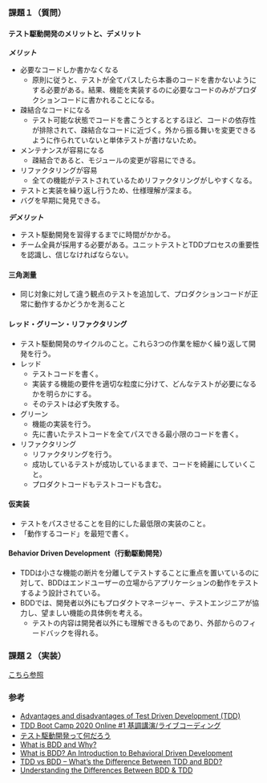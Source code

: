 ### 課題１（質問）
#### テスト駆動開発のメリットと、デメリット
***メリット***
- 必要なコードしか書かなくなる
    - 原則に従うと、テストが全てパスしたら本番のコードを書かないようにする必要がある。結果、機能を実装するのに必要なコードのみがプロダクションコードに書かれることになる。
- 疎結合なコードになる
    - テスト可能な状態でコードを書こうとするとするほど、コードの依存性が排除されて、疎結合なコードに近づく。外から振る舞いを変更できるように作られていないと単体テストが書けないため。
- メンテナンスが容易になる
    - 疎結合であると、モジュールの変更が容易にできる。
- リファクタリングが容易
    - 全ての機能がテストされているためリファクタリングがしやすくなる。
- テストと実装を繰り返し行うため、仕様理解が深まる。
- バグを早期に発見できる。

***デメリット***
- テスト駆動開発を習得するまでに時間がかかる。
- チーム全員が採用する必要がある。ユニットテストとTDDプロセスの重要性を認識し、信じなければならない。


#### 三角測量
- 同じ対象に対して違う観点のテストを追加して、プロダクションコードが正常に動作するかどうかを測ること

#### レッド・グリーン・リファクタリング
- テスト駆動開発のサイクルのこと。これら3つの作業を細かく繰り返して開発を行う。
- レッド
    - テストコードを書く。
    - 実装する機能の要件を適切な粒度に分けて、どんなテストが必要になるかを明らかにする。
    - そのテストは必ず失敗する。
- グリーン
    - 機能の実装を行う。
    - 先に書いたテストコードを全てパスできる最小限のコードを書く。
- リファクタリング
    - リファクタリングを行う。
    - 成功しているテストが成功しているままで、コードを綺麗にしていくこと。
    - プロダクトコードもテストコードも含む。

#### 仮実装
- テストをパスさせることを目的にした最低限の実装のこと。
- 「動作するコード」を最短で書く。

#### Behavior Driven Development（行動駆動開発）
- TDDは小さな機能の断片を分離してテストすることに重点を置いているのに対して、BDDはエンドユーザーの立場からアプリケーションの動作をテストするよう設計されている。
- BDDでは、開発者以外にもプロダクトマネージャー、テストエンジニアが協力し、望ましい機能の具体例を考える。
    - テストの内容は開発者以外にも理解できるものであり、外部からのフィードバックを得れる。

### 課題２（実装）
[こちら参照](https://github.com/yudai64/jestSample/commit/f630605bef6617df1327ed49f4a893ac2b4ba4b5)

### 参考
- [Advantages and disadvantages of Test Driven Development (TDD)](https://www.geeksforgeeks.org/advantages-and-disadvantages-of-test-driven-development-tdd/)
- [TDD Boot Camp 2020 Online #1 基調講演/ライブコーディング](https://www.youtube.com/watch?v=Q-FJ3XmFlT8)
- [テスト駆動開発って何だろう](https://dev.classmethod.jp/articles/what-tdd/)
- [What is BDD and Why?](https://medium.com/codeops/what-is-bdd-and-why-936e80bce511)
- [What is BDD? An Introduction to Behavioral Driven Development](https://blog.testlodge.com/what-is-bdd/)
- [TDD vs BDD – What’s the Difference Between TDD and BDD?](https://blog.testlodge.com/tdd-vs-bdd/)
- [Understanding the Differences Between BDD & TDD](https://cucumber.io/blog/bdd/bdd-vs-tdd/)
